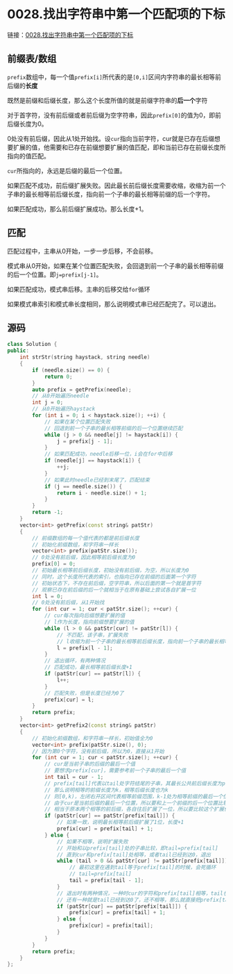 # 0028.找出字符串中第一个匹配项的下标

链接：[0028.找出字符串中第一个匹配项的下标](https://leetcode.cn/problems/find-the-index-of-the-first-occurrence-in-a-string/)

## 前缀表/数组

`prefix`数组中，每一个值`prefix[i]`所代表的是`[0,i]`区间内字符串的最长相等前后缀的**长度**

既然是前缀和后缀长度，那么这个长度所值的就是前缀字符串的**后一个**字符

对于首字符，没有前后缀或者前后缀为空字符串，因此`prefix[0]`的值为0，即前后缀长度为0。

0处没有前后缀，因此从1处开始找。设`cur`指向当前字符，cur就是已存在后缀想要扩展的值，他需要和已存在前缀想要扩展的值匹配，即和当前已存在前缀长度所指向的值匹配。

`cur`所指向的，永远是后缀的最后一个位置。

如果匹配不成功，前后缀扩展失败。因此最长前后缀长度需要收缩，收缩为前一个子串的最长相等前后缀长度，指向前一个子串的最长相等前缀的后一个字符。

如果匹配成功，那么前后缀扩展成功。那么长度+1。

## 匹配

匹配过程中，主串从0开始，一步一步后移，不会前移。

模式串从0开始，如果在某个位置匹配失败，会回退到前一个子串的最长相等前缀的后一个位置。即`j=prefix[j-1]`。

如果匹配成功，模式串后移。主串的后移交给`for`循环

如果模式串索引和模式串长度相同，那么说明模式串已经匹配完了。可以退出。

## 源码

```c++
class Solution {
public:
    int strStr(string haystack, string needle)
    {
        if (needle.size() == 0) {
            return 0;
        }
        auto prefix = getPrefix(needle);
        // 从0开始遍历needle
        int j = 0;
        // 从0开始遍历haystack
        for (int i = 0; i < haystack.size(); ++i) {
            // 如果在某个位置匹配失败
            // 回退到前一个子串的最长相等前缀的后一个位置继续匹配
            while (j > 0 && needle[j] != haystack[i]) {
                j = prefix[j - 1];
            }
            // 如果匹配成功，needle后移一位，i会在for中后移
            if (needle[j] == haystack[i]) {
                ++j;
            }
            // 如果此时needle已经到末尾了，匹配结束
            if (j == needle.size()) {
                return i - needle.size() + 1;
            }
        }
        return -1;
    }
    vector<int> getPrefix(const string& patStr)
    {
        // 前缀数组的每一个值代表的都是前后缀长度
        // 初始化前缀数组，和字符串一样长
        vector<int> prefix(patStr.size());
        // 0处没有前后缀，因此相等前后缀长度为0
        prefix[0] = 0;
        // 初始最长相等前后缀长度，初始没有前后缀，为空，所以长度为0
        // 同时，这个长度所代表的索引，也指向已存在前缀的后面第一个字符
        // 初始状态下，不存在前后缀，空字符串，所以后面的第一个就是首字符
        // 观察已存在前后缀的后一个就相当于在原有基础上尝试各自扩展一位
        int l = 0;
        // 0处没有前后缀，从1开始找
        for (int cur = 1; cur < patStr.size(); ++cur) {
            // cur每次指向后缀想要扩展的值
            // l作为长度，指向前缀想要扩展的值
            while (l > 0 && patStr[cur] != patStr[l]) {
                // 不匹配，该子串，扩展失败
                // l收缩为前一个子串的最长相等前后缀长度，指向前一个子串的最长相等前缀的后一个字符
                l = prefix[l - 1];
            }
            // 退出循环，有两种情况
            // 匹配成功，最长相等前后缀长度+1
            if (patStr[cur] == patStr[l]) {
                l++;
            }
            // 匹配失败，但是长度已经为0了
            prefix[cur] = l;
        }
        return prefix;
    }
    vector<int> getPrefix2(const string& patStr)
    {
        // 初始化前缀数组，和字符串一样长，初始值全为0
        vector<int> prefix(patStr.size(), 0);
        // 因为第0个字符，没有前后缀，所以为0，直接从1开始
        for (int cur = 1; cur < patStr.size(); ++cur) {
            // cur是当前子串的后缀的最后一个值
            // 要想求prefix[cur]，需要参考前一个子串的最后一个值
            int tail = cur - 1;
            // prefix[tail]代表以tail处字符结尾的子串，其最长公共前后缀长度为prefix[tail]，假设这里prefix[tail]为k，
            // 那么说明相等的前缀长度为k，相等后缀长度也为k
            // 则[0,k)，左闭右开区间代表相等前缀范围，k-1处为相等前缀的最后一个位置，k处为相等前缀之后的第一个位置
            // 由于cur是当前后缀的最后一个位置，所以要和上一个前缀的后一个位置比较
            // 相当于原本两个相等的前后缀，各自往后扩展了一位，所以要比较这个扩展位是否一致
            if (patStr[cur] == patStr[prefix[tail]]) {
                // 如果一致，说明最长相等前后缀扩展了1位，长度+1
                prefix[cur] = prefix[tail] + 1;
            } else {
                // 如果不相等，说明扩展失败
                // 开始和以prefix[tail]处的子串比较，即tail=prefix[tail]
                // 直到cur和prefix[tail]处相等，或者tail已经到达0，退出
                while (tail > 0 && patStr[cur] != patStr[prefix[tail]]) {
                    // 最初这里在遇到tail等于prefix[tail]的时候，会死循环
                    // tail=prefix[tail]
                    tail = prefix[tail - 1];
                }
                // 退出时有两种情况，一种时cur的字符和prefix[tail]相等，tail也可以是0，和0处相等
                // 还有一种就是tail已经到达0了，还不相等，那么就直接把prefix[tail]赋值过去就可以了
                if (patStr[cur] == patStr[prefix[tail]]) {
                    prefix[cur] = prefix[tail] + 1;
                } else {
                    prefix[cur] = prefix[tail];
                }
            }
        }
        return prefix;
    }
};

```
